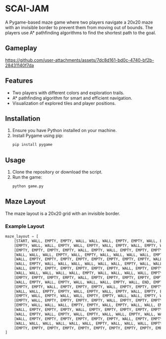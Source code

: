 # SCAI-JAM

A Pygame-based maze game where two players navigate a 20x20 maze with an invisible border to prevent them from moving out of bounds. The players use A* pathfinding algorithms to find the shortest path to the goal.

## Gameplay

https://github.com/user-attachments/assets/7dc8d161-bd0c-4740-bf2b-28431140f7da



## Features

- Two players with different colors and exploration trails.
- A* pathfinding algorithm for smart and efficient navigation.
- Visualization of explored tiles and player positions.

## Installation

1. Ensure you have Python installed on your machine.
2. Install Pygame using pip:
    ```sh
    pip install pygame
    ```

## Usage

1. Clone the repository or download the script.
2. Run the game:
    ```sh
    python game.py
    ```

## Maze Layout

The maze layout is a 20x20 grid with an invisible border.

### Example Layout
```python
maze_layout = [
    [START, WALL, EMPTY, EMPTY, WALL, WALL, WALL, EMPTY, EMPTY, WALL, EMPTY, EMPTY, EMPTY, WALL, WALL, WALL, EMPTY, EMPTY, WALL, WALL],
    [EMPTY, WALL, WALL, EMPTY, WALL, EMPTY, WALL, EMPTY, WALL, EMPTY, WALL, WALL, EMPTY, WALL, EMPTY, WALL, WALL, EMPTY, EMPTY, EMPTY],
    [EMPTY, EMPTY, EMPTY, EMPTY, WALL, EMPTY, WALL, EMPTY, EMPTY, EMPTY, EMPTY, WALL, EMPTY, EMPTY, EMPTY, EMPTY, EMPTY, EMPTY, EMPTY],
    [WALL, WALL, WALL, EMPTY, WALL, EMPTY, WALL, WALL, WALL, WALL, EMPTY, EMPTY, EMPTY, EMPTY, EMPTY, EMPTY, WALL, EMPTY, WALL, WALL],
    [WALL, EMPTY, EMPTY, EMPTY, EMPTY, EMPTY, EMPTY, EMPTY, EMPTY, WALL, EMPTY, EMPTY, EMPTY, EMPTY, WALL, EMPTY, WALL, EMPTY, EMPTY, EMPTY],
    [WALL, EMPTY, WALL, WALL, WALL, WALL, WALL, WALL, EMPTY, WALL, WALL, WALL, EMPTY, EMPTY, WALL, WALL, WALL, WALL, WALL, EMPTY],
    [WALL, EMPTY, EMPTY, EMPTY, EMPTY, EMPTY, EMPTY, WALL, EMPTY, EMPTY, EMPTY, EMPTY, EMPTY, EMPTY, WALL, EMPTY, EMPTY, EMPTY, WALL, EMPTY],
    [WALL, WALL, WALL, WALL, WALL, EMPTY, WALL, WALL, WALL, WALL, EMPTY, EMPTY, WALL, EMPTY, EMPTY, EMPTY, WALL, WALL, WALL, EMPTY],
    [EMPTY, EMPTY, EMPTY, EMPTY, WALL, EMPTY, EMPTY, EMPTY, EMPTY, EMPTY, WALL, EMPTY, WALL, WALL, WALL, WALL, WALL, EMPTY, EMPTY, EMPTY],
    [WALL, EMPTY, WALL, EMPTY, WALL, WALL, WALL, EMPTY, WALL, END, EMPTY, EMPTY, EMPTY, WALL, EMPTY, EMPTY, EMPTY, EMPTY, EMPTY, WALL],
    [EMPTY, EMPTY, WALL, EMPTY, EMPTY, EMPTY, WALL, EMPTY, EMPTY, EMPTY, EMPTY, WALL, WALL, WALL, EMPTY, WALL, WALL, WALL, EMPTY, EMPTY],
    [WALL, WALL, EMPTY, EMPTY, WALL, EMPTY, WALL, EMPTY, WALL, EMPTY, EMPTY, EMPTY, EMPTY, WALL, EMPTY, EMPTY, EMPTY, EMPTY, WALL, WALL],
    [EMPTY, WALL, EMPTY, WALL, WALL, EMPTY, EMPTY, WALL, WALL, EMPTY, WALL, WALL, WALL, WALL, WALL, WALL, EMPTY, WALL, EMPTY, EMPTY],
    [EMPTY, WALL, EMPTY, EMPTY, EMPTY, EMPTY, WALL, EMPTY, EMPTY, EMPTY, EMPTY, EMPTY, WALL, EMPTY, EMPTY, EMPTY, EMPTY, WALL, WALL, EMPTY],
    [EMPTY, WALL, WALL, WALL, EMPTY, EMPTY, WALL, EMPTY, WALL, WALL, EMPTY, WALL, WALL, WALL, WALL, WALL, EMPTY, WALL, EMPTY, EMPTY],
    [WALL, EMPTY, EMPTY, EMPTY, WALL, EMPTY, EMPTY, EMPTY, EMPTY, EMPTY, EMPTY, EMPTY, EMPTY, EMPTY, EMPTY, EMPTY, EMPTY, EMPTY, EMPTY, EMPTY],
    [WALL, EMPTY, WALL, EMPTY, WALL, EMPTY, WALL, WALL, EMPTY, WALL, WALL, WALL, WALL, WALL, WALL, WALL, WALL, EMPTY, WALL, EMPTY],
    [WALL, EMPTY, EMPTY, EMPTY, EMPTY, EMPTY, EMPTY, WALL, EMPTY, EMPTY, EMPTY, EMPTY, EMPTY, EMPTY, EMPTY, EMPTY, EMPTY, EMPTY, WALL, EMPTY],
    [WALL, WALL, WALL, WALL, WALL, WALL, EMPTY, WALL, WALL, WALL, EMPTY, WALL, EMPTY, EMPTY, EMPTY, WALL, WALL, EMPTY, EMPTY, EMPTY],
    [EMPTY, EMPTY, EMPTY, EMPTY, EMPTY, EMPTY, EMPTY, EMPTY, EMPTY, EMPTY, EMPTY, EMPTY, WALL, EMPTY, WALL, EMPTY, EMPTY, EMPTY, EMPTY, START]
]
